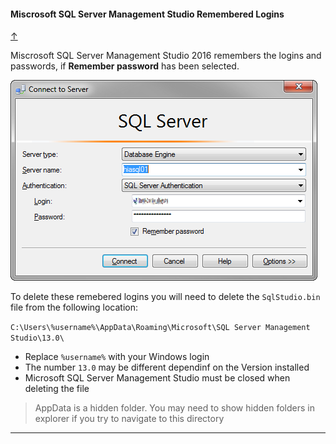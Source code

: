 #### Miscrosoft SQL Server Management Studio Remembered Logins  
[&uarr;](#top)  

Miscrosoft SQL Server Management Studio 2016 remembers the logins and passwords, if **Remember password** has been selected.  

![Miscrosoft SQL Server Management Studio Connect](Tips/Tip_MSSMS.png)  

To delete these remebered logins you will need to delete the `SqlStudio.bin` file from the following location:  

`C:\Users\%username%\AppData\Roaming\Microsoft\SQL Server Management Studio\13.0\`  

- Replace `%username%` with your Windows login  
- The number `13.0` may be different dependinf on the Version installed  
- Microsoft SQL Server Management Studio must be closed when deleting the file  

> AppData is a hidden folder. You may need to show hidden folders in explorer if you try to navigate to this directory  

 - - -  
